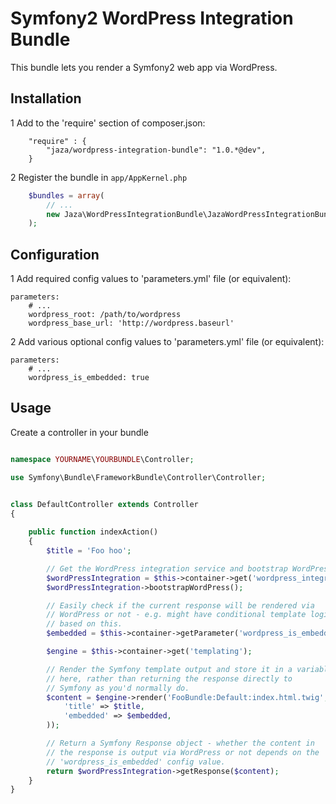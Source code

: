 Symfony2 WordPress Integration Bundle
==================================

This bundle lets you render a Symfony2 web app via WordPress.

## Installation

1  Add to the 'require' section of composer.json:  

``` 
    "require" : {
        "jaza/wordpress-integration-bundle": "1.0.*@dev",
    }
``` 

2  Register the bundle in ``app/AppKernel.php``

``` php
    $bundles = array(
        // ...
        new Jaza\WordPressIntegrationBundle\JazaWordPressIntegrationBundle(),
    );
```

## Configuration

1  Add required config values to 'parameters.yml' file (or equivalent):

``` 
parameters:
    # ...
    wordpress_root: /path/to/wordpress
    wordpress_base_url: 'http://wordpress.baseurl'
```

2  Add various optional config values to 'parameters.yml' file
   (or equivalent):

``` 
parameters:
    # ...
    wordpress_is_embedded: true
```

## Usage

Create a controller in your bundle

``` php

namespace YOURNAME\YOURBUNDLE\Controller;

use Symfony\Bundle\FrameworkBundle\Controller\Controller;


class DefaultController extends Controller
{
    
    public function indexAction()
    {
        $title = 'Foo hoo';

        // Get the WordPress integration service and bootstrap WordPress
        $wordPressIntegration = $this->container->get('wordpress_integration');
        $wordPressIntegration->bootstrapWordPress();

        // Easily check if the current response will be rendered via
        // WordPress or not - e.g. might have conditional template logic
        // based on this.
        $embedded = $this->container->getParameter('wordpress_is_embedded');

        $engine = $this->container->get('templating');

        // Render the Symfony template output and store it in a variable
        // here, rather than returning the response directly to
        // Symfony as you'd normally do.
        $content = $engine->render('FooBundle:Default:index.html.twig', array(
            'title' => $title,
            'embedded' => $embedded,
        ));

        // Return a Symfony Response object - whether the content in
        // the response is output via WordPress or not depends on the
        // 'wordpress_is_embedded' config value.
        return $wordPressIntegration->getResponse($content);
    }
}

```
